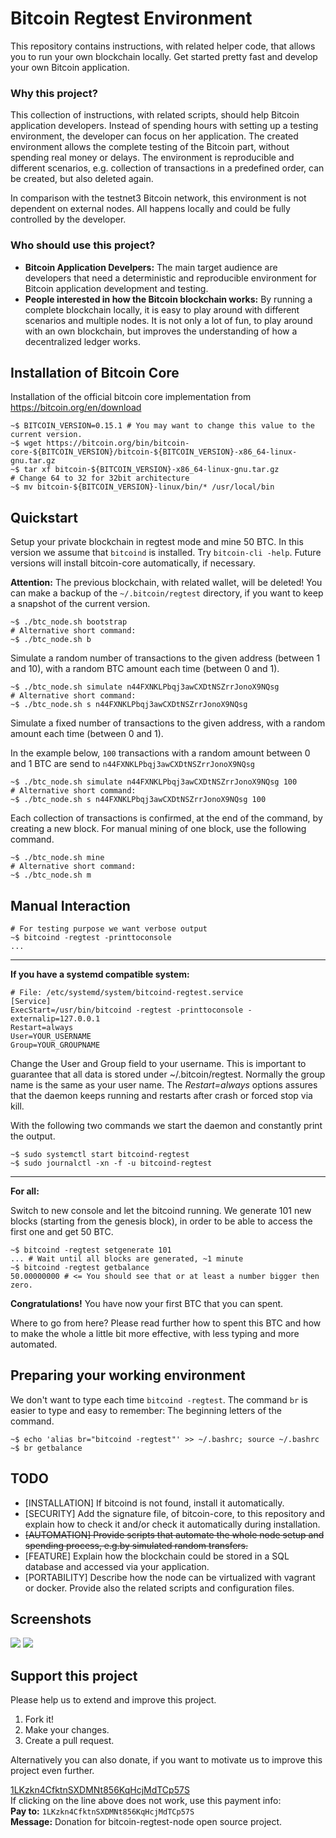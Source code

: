 # Bitcoin Regtest Environment #

This repository contains instructions, with related helper code, that allows you
to run your own blockchain locally. Get started pretty fast and develop your
own Bitcoin application.

### Why this project?

This collection of instructions, with related scripts, should help Bitcoin
application developers. Instead of spending hours with setting up a testing
environment, the developer can focus on her application. The created environment
allows the complete testing of the Bitcoin part, without spending real money or
delays. The environment is reproducible and different scenarios, e.g. collection
of transactions in a predefined order, can be created, but also deleted again.

In comparison with the testnet3 Bitcoin network, this environment is not
dependent on external nodes. All happens locally and could be fully controlled
by the developer.

### Who should use this project?

* **Bitcoin Application Develpers:** The main target audience are developers
that need a deterministic and reproducible environment for Bitcoin application
development and testing.
* **People interested in how the Bitcoin blockchain works:** By running a
complete blockchain locally, it is easy to play around with different scenarios
and multiple nodes. It is not only a lot of fun, to play around with an own
blockchain, but improves the understanding of how a decentralized ledger works.

## Installation of Bitcoin Core ##

Installation of the official bitcoin core implementation from
https://bitcoin.org/en/download

    ~$ BITCOIN_VERSION=0.15.1 # You may want to change this value to the current version.
    ~$ wget https://bitcoin.org/bin/bitcoin-core-${BITCOIN_VERSION}/bitcoin-${BITCOIN_VERSION}-x86_64-linux-gnu.tar.gz    
    ~$ tar xf bitcoin-${BITCOIN_VERSION}-x86_64-linux-gnu.tar.gz    
    # Change 64 to 32 for 32bit architecture
    ~$ mv bitcoin-${BITCOIN_VERSION}-linux/bin/* /usr/local/bin

## Quickstart ##

Setup your private blockchain in regtest mode and mine 50 BTC. In this
version we assume that `bitcoind` is installed. Try `bitcoin-cli -help`. Future
versions will install bitcoin-core automatically, if necessary.

**Attention:** The previous blockchain, with related wallet, will be deleted!
You can make a backup of the `~/.bitcoin/regtest` directory, if you want to
keep a snapshot of the current version.

    ~$ ./btc_node.sh bootstrap
    # Alternative short command:
    ~$ ./btc_node.sh b

Simulate a random number of transactions to the given address (between 1 and 10),
with a random BTC amount each time (between 0 and 1).

    ~$ ./btc_node.sh simulate n44FXNKLPbqj3awCXDtNSZrrJonoX9NQsg
    # Alternative short command:
    ~$ ./btc_node.sh s n44FXNKLPbqj3awCXDtNSZrrJonoX9NQsg

Simulate a fixed number of transactions to the given address,
with a random amount each time (between 0 and 1).

In the example below, `100` transactions with a random amount between 0 and 1
BTC are send to `n44FXNKLPbqj3awCXDtNSZrrJonoX9NQsg`

    ~$ ./btc_node.sh simulate n44FXNKLPbqj3awCXDtNSZrrJonoX9NQsg 100
    # Alternative short command:
    ~$ ./btc_node.sh s n44FXNKLPbqj3awCXDtNSZrrJonoX9NQsg 100

Each collection of transactions is confirmed¸ at the end of the command, by
creating a new block. For manual mining of one block, use the following
command.

    ~$ ./btc_node.sh mine
    # Alternative short command:
    ~$ ./btc_node.sh m

## Manual Interaction ##

    # For testing purpose we want verbose output
    ~$ bitcoind -regtest -printtoconsole
    ...
    
----
**If you have a systemd compatible system:**

    # File: /etc/systemd/system/bitcoind-regtest.service
    [Service]
    ExecStart=/usr/bin/bitcoind -regtest -printtoconsole -externalip=127.0.0.1
    Restart=always
    User=YOUR_USERNAME
    Group=YOUR_GROUPNAME

Change the User and Group field to your username. This is important to guarantee that all data is stored under ~/.bitcoin/regtest. Normally the group name is the same as your user name. The *Restart=always* options assures that the daemon keeps running and restarts after crash or forced stop via kill.

With the following two commands we start the daemon and constantly print the output.

    ~$ sudo systemctl start bitcoind-regtest
    ~$ sudo journalctl -xn -f -u bitcoind-regtest

----

**For all:**

Switch to new console and let the bitcoind running. We generate 101 new blocks
(starting from the genesis block), in order to be able to access the first one
and get 50 BTC.

    ~$ bitcoind -regtest setgenerate 101
    ... # Wait until all blocks are generated, ~1 minute
    ~$ bitcoind -regtest getbalance
    50.00000000 # <= You should see that or at least a number bigger then zero.

**Congratulations!** You have now your first BTC that you can spent.

Where to go from here? Please read further how to spent this BTC and how to make
 the whole a little bit more effective, with less typing and more automated.

## Preparing your working environment ##

We don't want to type each time `bitcoind -regtest`. The command `br` is easier
to type and easy to remember: The beginning letters of the command.

    ~$ echo 'alias br="bitcoind -regtest"' >> ~/.bashrc; source ~/.bashrc
    ~$ br getbalance


## TODO ##

* [INSTALLATION] If bitcoind is not found, install it automatically.
* [SECURITY] Add the signature file, of bitcoin-core, to this repository and
explain how to check it and/or check it automatically during installation.
* ~~[AUTOMATION] Provide scripts that automate the whole node setup and spending
process, e.g.by simulated random transfers.~~
* [FEATURE] Explain how the blockchain could be stored in a SQL database and
accessed via your application.
* [PORTABILITY] Describe how the node can be virtualized with vagrant or docker.
Provide also the related scripts and configuration files.

## Screenshots ##

<img src="https://raw.githubusercontent.com/Sigimera/bitcoin-regtest-node/master/screenshots/btc_node_bootstrap.png">
<img src="https://raw.githubusercontent.com/Sigimera/bitcoin-regtest-node/master/screenshots/btc_node_simulate.png">

## Support this project ##

Please help us to extend and improve this project.

1. Fork it!
2. Make your changes.
3. Create a pull request.


Alternatively you can also donate, if you want to motivate us to improve this
project even further.

[1LKzkn4CfktnSXDMNt856KqHcjMdTCp57S](bitcoin:1LKzkn4CfktnSXDMNt856KqHcjMdTCp57S?label=bitcoin-regtest-node)<br/>
If clicking on the line above does not work, use this payment info:<br/>
**Pay to:**  `1LKzkn4CfktnSXDMNt856KqHcjMdTCp57S` <br/>
**Message:** Donation for bitcoin-regtest-node open source project.
